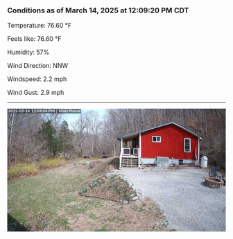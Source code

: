 ### Conditions as of March 14, 2025 at 12:09:20 PM CDT 

Temperature: 76.60 &deg;F

Feels like: 76.60 &deg;F

Humidity: 57%

Wind Direction: NNW

Windspeed: 2.2 mph

Wind Gust: 2.9 mph

---

<img src="./images/latest.jpeg"/>

